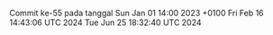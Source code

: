 Commit ke-55 pada tanggal Sun Jan 01 14:00 2023 +0100
Fri Feb 16 14:43:06 UTC 2024
Tue Jun 25 18:32:40 UTC 2024
